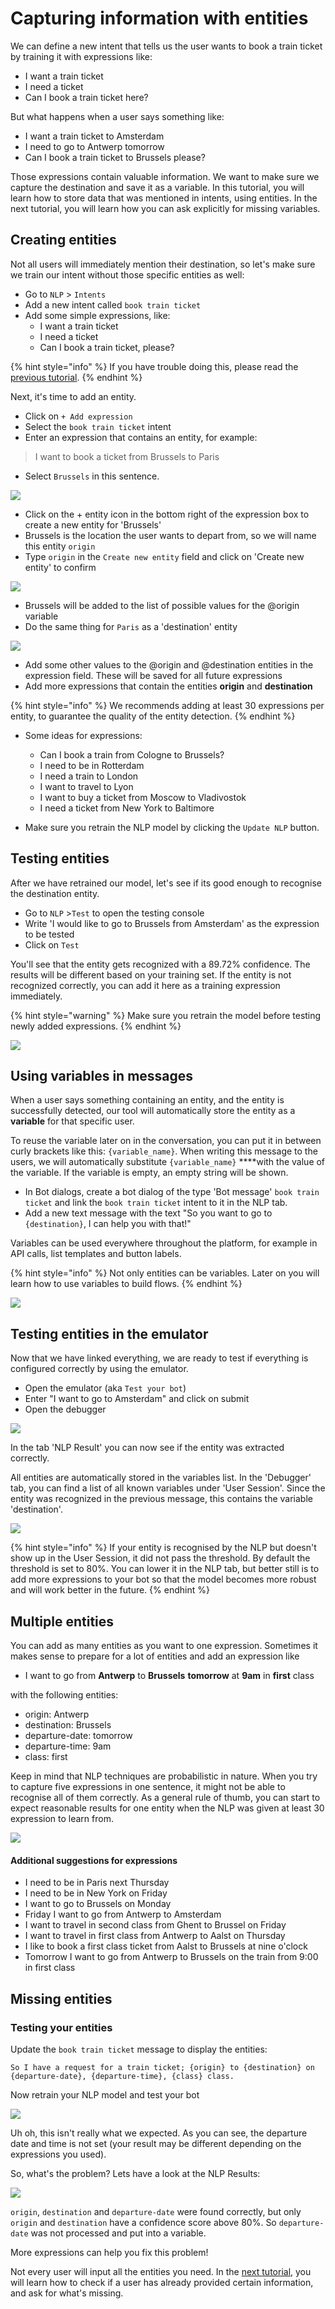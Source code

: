 # Capturing information with entities

We can define a new intent that tells us the user wants to book a train ticket by training it with expressions like:

* I want a train ticket
* I need a ticket
* Can I book a train ticket here?

But what happens when a user says something like:

* I want a train ticket to Amsterdam
* I need to go to Antwerp tomorrow
* Can I book a train ticket to Brussels please?

Those expressions contain valuable information. We want to make sure we capture the destination and save it as a variable. In this tutorial, you will learn how to store data that was mentioned in intents, using entities. In the next tutorial, you will learn how you can ask explicitly for missing variables.

## Creating entities

Not all users will immediately mention their destination, so let's make sure we train our intent without those specific entities as well:

* Go to `NLP` &gt; `Intents`
* Add a new intent called `book train ticket`
* Add some simple expressions, like:
  * I want a train ticket
  * I need a ticket
  * Can I book a train ticket, please?

{% hint style="info" %}
If you have trouble doing this, please read the [previous tutorial](tutorial-adding-content.md).
{% endhint %}

Next, it's time to add an entity.

* Click on `+ Add expression`
* Select the `book train ticket` intent
* Enter an expression that contains an entity, for example:

> I want to book a ticket from Brussels to Paris

* Select `Brussels` in this sentence. 

![](../.gitbook/assets/image%20%2815%29.png)

* Click on the + entity icon in the bottom right of the expression box to create a new entity for 'Brussels'
* Brussels is the location the user wants to depart from, so we will name this entity `origin` 
* Type `origin` in the `Create new entity` field and click on 'Create new entity' to confirm

![](../.gitbook/assets/image%20%28250%29.png)

* Brussels will be added to the list of possible values for the @origin variable
* Do the same thing for `Paris` as a 'destination' entity

![](../.gitbook/assets/image%20%2886%29.png)

* Add some other values to the @origin and @destination entities in the expression field. These will be saved for all future expressions
* Add more expressions that contain the entities **origin** and **destination**

{% hint style="info" %}
We recommends adding at least 30 expressions per entity, to guarantee the quality of the entity detection.
{% endhint %}

* Some ideas for expressions:

  * Can I book a train from Cologne to Brussels?
  * I need to be in Rotterdam
  * I need a train to London
  * I want to travel to Lyon
  * I want to buy a ticket from Moscow to Vladivostok
  * I need a ticket from New York to Baltimore

* Make sure you retrain the NLP model by clicking the `Update NLP` button.

## Testing entities

After we have retrained our model, let's see if its good enough to recognise the destination entity.

* Go to `NLP` &gt;`Test` to open the testing console 
* Write 'I would like to go to Brussels from Amsterdam' as the expression to be tested
* Click on `Test`

You'll see that the entity gets recognized with a 89.72% confidence. The results will be different based on your training set. If the entity is not recognized correctly, you can add it here as a training expression immediately. 

{% hint style="warning" %}
Make sure you retrain the model before testing newly added expressions.
{% endhint %}

![](../.gitbook/assets/image%20%2827%29.png)

## Using variables in messages

When a user says something containing an entity, and the entity is successfully detected, our tool will automatically store the entity as a **variable** for that specific user.

To reuse the variable later on in the conversation, you can put it in between curly brackets like this: `{variable_name}`. When writing this message to the users, we will automatically substitute `{variable_name}` ****with the value of the variable. If the variable is empty, an empty string will be shown.

* In Bot dialogs, create a bot dialog of the type 'Bot message' `book train ticket` and link the `book train ticket` intent to it in the NLP tab.
* Add a new text message with the text "So you want to go to `{destination}`, I can help you with that!"

Variables can be used everywhere throughout the platform, for example in API calls, list templates and button labels.

{% hint style="info" %}
Not only entities can be variables. Later on you will learn how to use variables to build flows.
{% endhint %}

![](../.gitbook/assets/image%20%2856%29.png)

## Testing entities in the emulator

Now that we have linked everything, we are ready to test if everything is configured correctly by using the emulator.

* Open the emulator \(aka `Test your bot`\)
* Enter "I want to go to Amsterdam" and click on submit
* Open the debugger

![](../.gitbook/assets/image%20%28193%29.png)

In the tab 'NLP Result'  you can now see if the entity was extracted correctly.

All entities are automatically stored in the variables list. In the 'Debugger' tab, you can find a list of all known variables under 'User Session'. Since the entity was recognized in the previous message, this contains the variable 'destination'.

![](../.gitbook/assets/image%20%28253%29.png)

{% hint style="info" %}
If your entity is recognised by the NLP but doesn't show up in the User Session, it did not pass the threshold. By default the threshold is set to 80%. You can lower it in the NLP tab, but better still is to add more expressions to your bot so that the model becomes more robust and will work better in the future.
{% endhint %}

## Multiple entities

You can add as many entities as you want to one expression. Sometimes it makes sense to prepare for a lot of entities and add an expression like

* I want to go from **Antwerp** to **Brussels** **tomorrow** at **9am** in **first** class

with the following entities:

* origin: Antwerp
* destination: Brussels
* departure-date: tomorrow
* departure-time: 9am
* class: first

Keep in mind that NLP techniques are probabilistic in nature. When you try to capture five expressions in one sentence, it might not be able to recognise all of them correctly. As a general rule of thumb, you can start to expect reasonable results for one entity when the NLP was given at least 30 expression to learn from. 

![](../.gitbook/assets/expression-withentities.png)

#### Additional suggestions for expressions

* I need to be in Paris next Thursday
* I need to be in New York on Friday
* I want to go to Brussels on Monday
* Friday I want to go from Antwerp to Amsterdam
* I want to travel in second class from Ghent to Brussel on Friday
* I want to travel in first class from Antwerp to Aalst on Thursday
* I like to book a first class ticket from Aalst to Brussels at nine o'clock
* Tomorrow I want to go from Antwerp to Brussels on the train from 9:00 in first class

## Missing entities

### Testing your entities

Update the `book train ticket` message to display the entities:

`So I have a request for a train ticket; {origin} to {destination} on {departure-date}, {departure-time}, {class} class.`

Now retrain your NLP model and test your bot

![](../.gitbook/assets/incomplete-conversation%20%281%29.png)

Uh oh, this isn't really what we expected. As you can see, the departure date and time is not set \(your result may be different depending on the expressions you used\).  
  
So, what's the problem? Lets have a look at the NLP Results:

![](../.gitbook/assets/nlp-result%20%281%29.png)

`origin`, `destination` and `departure-date` were found correctly, but only `origin` and `destination` have a confidence score above 80%. So `departure-date` was not processed and put into a variable.  
  
More expressions can help you fix this problem!

Not every user will input all the entities you need. In the [next tutorial](tutorial-request-and-use-information-using-input-plugins.md), you will learn how to check if a user has already provided certain information, and ask for what's missing.

